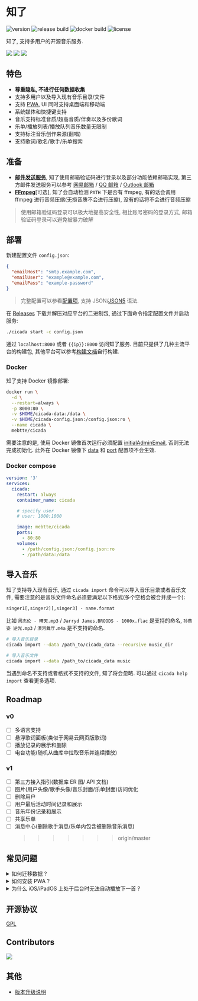 # 知了

![version](https://img.shields.io/github/v/release/mebtte/cicada?style=for-the-badge)
![release build](https://img.shields.io/github/actions/workflow/status/mebtte/cicada/build_and_release.yaml?label=release%20build&style=for-the-badge)
![docker build](https://img.shields.io/github/actions/workflow/status/mebtte/cicada/docker_build_and_push.yaml?label=docker%20build&style=for-the-badge)
![license](https://img.shields.io/github/license/mebtte/cicada?style=for-the-badge)

知了, 支持多用户的开源音乐服务.

![](./docs/thumbnail_1.png)
![](./docs/thumbnail_2.png)
![](./docs/thumbnail_3.png)

## 特色

- **尊重隐私, 不进行任何数据收集**
- 支持多用户以及导入现有音乐目录/文件
- 支持 [PWA](https://developer.mozilla.org/docs/Web/Progressive_web_apps), UI 同时支持桌面端和移动端
- 系统媒体和快捷键支持
- 音乐支持标准音质/超高音质/伴奏以及多份歌词
- 乐单/播放列表/播放队列音乐数量无限制
- 支持标注音乐创作来源(翻唱)
- 支持歌词/歌名/歌手/乐单搜索

## 准备

- **[邮件发送服务](https://zh.wikipedia.org/wiki/%E7%AE%80%E5%8D%95%E9%82%AE%E4%BB%B6%E4%BC%A0%E8%BE%93%E5%8D%8F%E8%AE%AE)**, 知了使用邮箱验证码进行登录以及部分功能依赖邮箱实现, 第三方邮件发送服务可以参考 [网易邮箱](https://note.youdao.com/ynoteshare/index.html?id=f9fef46114fb922b45460f4f55d96853) / [QQ 邮箱](https://service.mail.qq.com/cgi-bin/help?subtype=1&id=28&no=1001256) / [Outlook 邮箱](https://support.microsoft.com/zh-cn/office/pop-imap-%E5%92%8C-smtp-%E8%AE%BE%E7%BD%AE-8361e398-8af4-4e97-b147-6c6c4ac95353)
- **[FFmpeg](https://ffmpeg.org)**[可选], 知了会自动检测 `PATH` 下是否有 ffmpeg, 有的话会调用 ffmpeg 进行音频压缩(无损音质不会进行压缩), 没有的话将不会进行音频压缩

> 使用邮箱验证码登录可以极大地提高安全性, 相比账号密码的登录方式, 邮箱验证码登录可以避免被暴力破解

## 部署

新建配置文件 `config.json`:

```json
{
  "emailHost": "smtp.example.com",
  "emailUser": "example@example.com",
  "emailPass": "example-password"
}
```

> 完整配置可以参看[配置项](./docs/config/index.md), 支持 JSON/[JSON5](https://json5.org) 语法.

在 [Releases](https://github.com/mebtte/cicada/releases) 下载并解压对应平台的二进制包, 通过下面命令指定配置文件并启动服务:

```sh
./cicada start -c config.json
```

通过 `localhost:8000` 或者 `{{ip}}:8000` 访问知了服务. 目前只提供了几种主流平台的构建包, 其他平台可以参考[构建文档](./docs/build/index.md)自行构建.

### Docker

知了支持 Docker 镜像部署:

```sh
docker run \
  -d \
  --restart=always \
  -p 8000:80 \
  -v $HOME/cicada-data:/data \
  -v $HOME/cicada-config.json:/config.json:ro \
  --name cicada \
  mebtte/cicada
```

需要注意的是, 使用 Docker 镜像首次运行必须配置 [initialAdminEmail](./docs/config/index.md#initialadminemail), 否则无法完成初始化. 此外在 Docker 镜像下 [data](./docs/config/index.md#data) 和 [port](./docs/config/index.md#port) 配置项不会生效.

### Docker compose

```yml
version: '3'
services:
  cicada:
    restart: always
    container_name: cicada

    # specify user
    # user: 1000:1000

    image: mebtte/cicada
    ports:
      - 80:80
    volumes:
      - /path/config.json:/config.json:ro
      - /path/data:/data
```

## 导入音乐

知了支持导入现有音乐, 通过 `cicada import` 命令可以导入音乐目录或者音乐文件, 需要注意的是音乐文件命名必须要满足以下格式(多个空格会被合并成一个):

```txt
singer1[,singer2][,singer3] - name.format
```

比如 `周杰伦 - 晴天.mp3` / `Jarryd James,BROODS - 1000x.flac` 是支持的命名, `孙燕姿 逆光.mp3` / `漠河舞厅.m4a` 是不支持的命名.

```sh
# 导入音乐目录
cicada import --data /path_to/cicada_data --recursive music_dir

# 导入音乐文件
cicada import --data /path_to/cicada_data music
```

当遇到命名不支持或者格式不支持的文件, 知了将会忽略. 可以通过 `cicada help import` 查看更多选项.

## Roadmap

### v0

- [ ] 多语言支持
- [ ] 悬浮歌词面板(类似于网易云网页版歌词)
- [ ] 播放记录的展示和删除
- [ ] 电台功能(随机从曲库中拉取音乐并连续播放)

### v1

- [ ] 第三方接入指引(数据库 ER 图/ API 文档)
- [ ] 图片(用户头像/歌手头像/音乐封面/乐单封面)访问优化
- [ ] 删除用户
- [ ] 用户最后活动时间记录和展示
- [ ] 音乐年份记录和展示
- [ ] 共享乐单
- [ ] 消息中心(删除歌手消息/乐单内包含被删除音乐消息)
  > > > > > > > origin/master

## 常见问题

<details>
  <summary>如何迁移数据 ?</summary>

知了所有数据都位于 `{{data}}` 目录下, 将 `{{data}}` 目录复制或者移动即可完成迁移.

</details>

<details>
  <summary>如何安装 PWA ?</summary>

[PWA](https://developer.mozilla.org/docs/Web/Progressive_web_apps) 仅支持 `HTTPS` 或者 `localhost`, 知了目前暂不支持配置 `HTTPS`, 请使用 `nginx` 之类的工具进行 `HTTPS` 反向代理. Chrome 下安装方法请查看[教程](https://support.google.com/chrome/answer/9658361?hl=en&co=GENIE.Platform%3DDesktop).

</details>

<details>
  <summary>为什么 iOS/iPadOS 上处于后台时无法自动播放下一首 ?</summary>

目前 Safari 对 PWA 支持度较低, 当页面处于后台时会暂停 JavaScript 的执行导致无法自动下一首, 需要等待 Safari 提高对 PWA 的支持才能解决相关问题.

</details>

## 开源协议

[GPL](./license)

## Contributors

<a href="https://github.com/mebtte/cicada/graphs/contributors">
  <img src="https://contrib.rocks/image?repo=mebtte/cicada" />
</a>

## 其他

- [版本升级说明](./docs/version_update/index.md)

